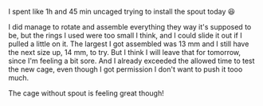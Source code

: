 I spent like 1h and 45 min uncaged trying to install the spout today 😆

I did manage to rotate and assemble everything they way it's supposed to be, but the rings I used were too small I think, and I could slide it out if I pulled a little on it. The largest I got assembled was 13 mm and I still have the next size up, 14 mm, to try. But I think I will leave that for tomorrow, since I'm feeling a bit sore. And I already exceeded the allowed time to test the new cage, even though I got permission I don't want to push it tooo much. 

The cage without spout is feeling great though!